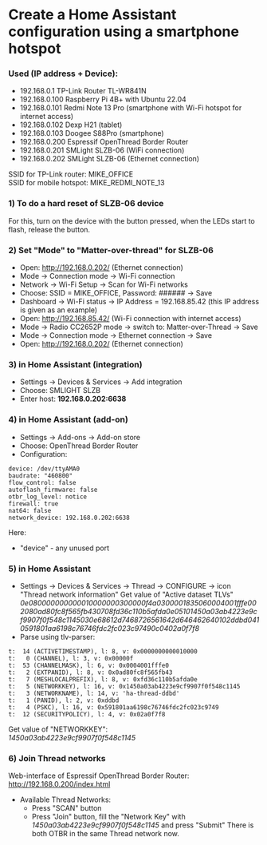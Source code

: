 # Create a Home Assistant configuration using a smartphone hotspot

### Used (IP address + Device):
- 192.168.0.1     TP-Link Router TL-WR841N
- 192.168.0.100   Raspberry Pi 4B+ with Ubuntu 22.04
- 192.168.0.101   Redmi Note 13 Pro (smartphone with Wi-Fi hotspot for internet access)
- 192.168.0.102   Dexp H21 (tablet)
- 192.168.0.103   Doogee S88Pro (smartphone)
- 192.168.0.200   Espressif OpenThread Border Router
- 192.168.0.201   SMLight SLZB-06 (WiFi connection)
- 192.168.0.202   SMLight SLZB-06 (Ethernet connection)

SSID for TP-Link router: MIKE_OFFICE  
SSID for mobile hotspot: MIKE_REDMI_NOTE_13  
  

### 1) To do a hard reset of SLZB-06 device
For this, turn on the device with the button pressed, when the LEDs start to flash, release the button.

### 2) Set "Mode" to "Matter-over-thread" for SLZB-06
- Open: http://192.168.0.202/ (Ethernet connection)
- Mode -> Connection mode -> Wi-Fi connection
- Network -> Wi-Fi Setup -> Scan for Wi-Fi networks
- Choose: SSID = MIKE_OFFICE, Password: ###### -> Save
- Dashboard -> Wi-Fi status -> IP Address = 192.168.85.42 (this IP address is given as an example)
- Open: http://192.168.85.42/ (Wi-Fi connection with internet access)
- Mode -> Radio CC2652P mode -> switch to: Matter-over-Thread -> Save
- Mode -> Connection mode -> Ethernet connection -> Save
- Open: http://192.168.0.202/ (Ethernet connection)

### 3) in Home Assistant (integration)
- Settings -> Devices & Services -> Add integration
- Choose: SMLIGHT SLZB
- Enter host: **192.168.0.202:6638**


### 4) in Home Assistant (add-on)
- Settings -> Add-ons -> Add-on store
- Choose: OpenThread Border Router
- Configuration:
~~~
device: /dev/ttyAMA0
baudrate: "460800"
flow_control: false
autoflash_firmware: false
otbr_log_level: notice
firewall: true
nat64: false
network_device: 192.168.0.202:6638
~~~
Here:
- "device" - any unused port

### 5) in Home Assistant
- Settings -> Devices & Services -> Thread -> CONFIGURE -> icon "Thread network information"
Get value of "Active dataset TLVs"  
*0e080000000000010000000300000f4a0300001835060004001fffe002080ad80fc8f565fb430708fd36c110b5afda0e05101450a03ab4223e9cf9907f0f548c1145030e68612d7468726561642d646462640102ddbd0410591801aa6198c76746fdc2fc023c97490c0402a0f7f8*  
- Parse using tlv-parser:
~~~
t:  14 (ACTIVETIMESTAMP), l: 8, v: 0x0000000000010000
t:   0 (CHANNEL), l: 3, v: 0x00000f
t:  53 (CHANNELMASK), l: 6, v: 0x0004001fffe0
t:   2 (EXTPANID), l: 8, v: 0x0ad80fc8f565fb43
t:   7 (MESHLOCALPREFIX), l: 8, v: 0xfd36c110b5afda0e
t:   5 (NETWORKKEY), l: 16, v: 0x1450a03ab4223e9cf9907f0f548c1145
t:   3 (NETWORKNAME), l: 14, v: 'ha-thread-ddbd'
t:   1 (PANID), l: 2, v: 0xddbd
t:   4 (PSKC), l: 16, v: 0x591801aa6198c76746fdc2fc023c9749
t:  12 (SECURITYPOLICY), l: 4, v: 0x02a0f7f8
~~~
Get value of "NETWORKKEY":  
*1450a03ab4223e9cf9907f0f548c1145*  


### 6) Join Thread networks
Web-interface of Espressif OpenThread Border Router:  
http://192.168.0.200/index.html  
- Available Thread Networks:
  - Press "SCAN" button
  - Press "Join" button, fill the "Network Key" with *1450a03ab4223e9cf9907f0f548c1145* and press "Submit"
There is both OTBR in the same Thread network now.
